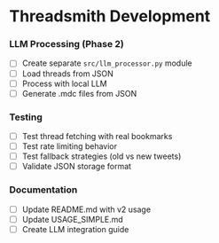 # Threadsmith Development

### LLM Processing (Phase 2)
- [ ] Create separate `src/llm_processor.py` module
- [ ] Load threads from JSON
- [ ] Process with local LLM
- [ ] Generate .mdc files from JSON

### Testing
- [ ] Test thread fetching with real bookmarks
- [ ] Test rate limiting behavior
- [ ] Test fallback strategies (old vs new tweets)
- [ ] Validate JSON storage format

### Documentation
- [ ] Update README.md with v2 usage
- [ ] Update USAGE_SIMPLE.md
- [ ] Create LLM integration guide
